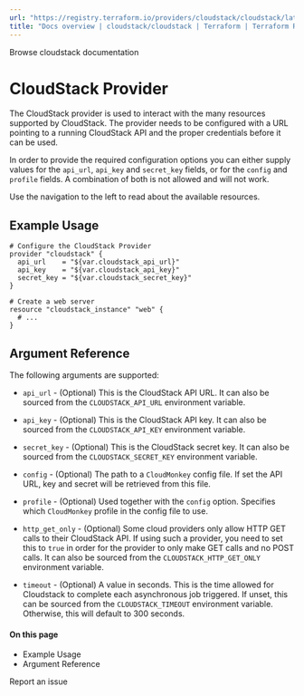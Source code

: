 ```yaml
---
url: "https://registry.terraform.io/providers/cloudstack/cloudstack/latest/docs"
title: "Docs overview | cloudstack/cloudstack | Terraform | Terraform Registry"
---
```


Browse cloudstack documentation

# CloudStack Provider

The CloudStack provider is used to interact with the many resources
supported by CloudStack. The provider needs to be configured with a
URL pointing to a running CloudStack API and the proper credentials
before it can be used.

In order to provide the required configuration options you can either
supply values for the `api_url`, `api_key` and `secret_key` fields, or
for the `config` and `profile` fields. A combination of both is not
allowed and will not work.

Use the navigation to the left to read about the available resources.

## Example Usage

```hcl hcl
# Configure the CloudStack Provider
provider "cloudstack" {
  api_url    = "${var.cloudstack_api_url}"
  api_key    = "${var.cloudstack_api_key}"
  secret_key = "${var.cloudstack_secret_key}"
}

# Create a web server
resource "cloudstack_instance" "web" {
  # ...
}
```

## Argument Reference

The following arguments are supported:

- `api_url` \- (Optional) This is the CloudStack API URL. It can also be sourced
from the `CLOUDSTACK_API_URL` environment variable.

- `api_key` \- (Optional) This is the CloudStack API key. It can also be sourced
from the `CLOUDSTACK_API_KEY` environment variable.

- `secret_key` \- (Optional) This is the CloudStack secret key. It can also be
sourced from the `CLOUDSTACK_SECRET_KEY` environment variable.

- `config` \- (Optional) The path to a `CloudMonkey` config file. If set the API
URL, key and secret will be retrieved from this file.

- `profile` \- (Optional) Used together with the `config` option. Specifies which
`CloudMonkey` profile in the config file to use.

- `http_get_only` \- (Optional) Some cloud providers only allow HTTP GET calls to
their CloudStack API. If using such a provider, you need to set this to `true`
in order for the provider to only make GET calls and no POST calls. It can also
be sourced from the `CLOUDSTACK_HTTP_GET_ONLY` environment variable.

- `timeout` \- (Optional) A value in seconds. This is the time allowed for Cloudstack
to complete each asynchronous job triggered. If unset, this can be sourced from the
`CLOUDSTACK_TIMEOUT` environment variable. Otherwise, this will default to 300
seconds.

#### On this page

- Example Usage
- Argument Reference

Report an issue